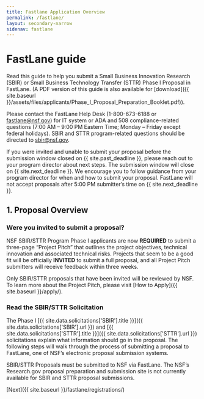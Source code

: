 ```yaml
---
title: Fastlane Application Overview
permalink: /fastlane/
layout: secondary-narrow
sidenav: fastlane
---
```

# FastLane guide

Read this guide to help you submit a Small Business Innovation Research (SBIR) or Small Business Technology Transfer (STTR) Phase I Proposal in FastLane. (A PDF version of this guide is also available for [download]({{ site.baseurl }}/assets/files/applicants/Phase_I_Proposal_Preparation_Booklet.pdf)).

Please contact the FastLane Help Desk (1-800-673-6188 or [fastlane@nsf.gov](mailto:fastlane@nsf.gov)) for IT system or ADA and 508 compliance-related questions (7:00 AM – 9:00 PM Eastern Time; Monday – Friday except federal holidays). SBIR and STTR program-related questions should be directed to [sbir@nsf.gov](mailto:sbir@nsf.gov).  

If you were invited and unable to submit your proposal before the submission window closed on {{ site.past_deadline }}, please reach out to your program director about next steps. The submission window will close on {{ site.next_deadline }}. We encourage you to follow guidance from your program director for when and how to submit your proposal. FastLane will not accept proposals after 5:00 PM submitter’s time on {{ site.next_deadline }}.

## 1. Proposal Overview

### Were you invited to submit a proposal?

NSF SBIR/STTR Program Phase I applicants are now **REQUIRED** to submit a three-page “Project Pitch” that outlines the project objectives, technical innovation and associated technical risks. Projects that seem to be a good fit will be officially **INVITED** to submit a full proposal, and all Project Pitch submitters will receive feedback within three weeks. 

Only SBIR/STTR proposals that have been invited will be reviewed by NSF. To learn more about the Project Pitch, please visit [How to Apply]({{ site.baseurl }}/apply/). 

### Read the SBIR/STTR Solicitation

The Phase I [{{ site.data.solicitations['SBIR'].title }}]({{ site.data.solicitations['SBIR'].url }}) and [{{ site.data.solicitations['STTR'].title }}]({{ site.data.solicitations['STTR'].url }}) solicitations explain what information should go in the proposal. The following steps will walk through the process of submitting a proposal to FastLane, one of NSF’s electronic proposal submission systems.

SBIR/STTR Proposals must be submitted to NSF via FastLane. The NSF’s Research.gov proposal preparation and submission site is not currently available for SBIR and STTR proposal submissions.  

[Next]({{ site.baseurl }}/fastlane/registrations/)
